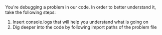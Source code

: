 You're debugging a problem in our code.
In order to better understand it, take the following steps:
1. Insert console.logs that will help you understand what is going on
2. Dig deeper into the code by following import paths of the problem file